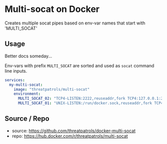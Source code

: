 # Multi-socat on Docker

Creates multiple socat pipes based on env-var names that start with 'MULTI_SOCAT'

## Usage

Better docs someday...

Env-vars with prefix `MULTI_SOCAT` are sorted and used as `socat` command line inputs.

```yaml
services:
  my-multi-socat:
    image: "threatpatrols/multi-socat"
    environment:
      MULTI_SOCAT_02: "TCP4-LISTEN:2222,reuseaddr,fork TCP4:127.0.0.1:22"
      MULTI_SOCAT_01: "UNIX-LISTEN:/run/docker.sock,reuseaddr,fork TCP4:127.0.0.1:80"
```

## Source / Repo
* source: https://github.com/threatpatrols/docker-multi-socat
* repo: https://hub.docker.com/r/threatpatrols/multi-socat
